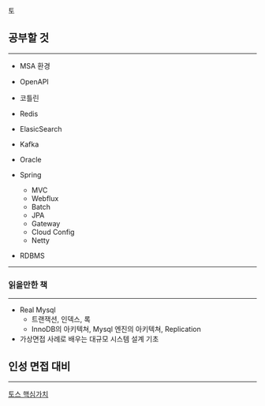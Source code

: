 토


## 공부할 것

---

- MSA 환경
- OpenAPI
- 코틀린
- Redis
- ElasicSearch
- Kafka
- Oracle
- Spring
  - MVC
  - Webflux
  - Batch
  - JPA
  - Gateway
  - Cloud Config
  - Netty

- RDBMS

---



### 읽을만한 책

---

- Real Mysql
  - 트랜잭션, 인덱스, 록
  - InnoDB의 아키텍쳐, Mysql 엔진의 아키텍쳐, Replication
- 가상면접 사례로 배우는 대규모 시스템 설계 기초






## 인성 면접 대비

---

[토스 핵심가치](https://tosspayments-dev.oopy.io/a201e419-e243-4401-983f-1ac3cad02900)

